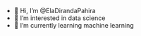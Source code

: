 - 👋 Hi, I’m @ElaDirandaPahira
- 👀 I’m interested in data science
- 🌱 I’m currently learning machine learning

<!---
ElaDirandaPahira/ElaDirandaPahira is a ✨ special ✨ repository because its `README.md` (this file) appears on your GitHub profile.
You can click the Preview link to take a look at your changes.
--->

